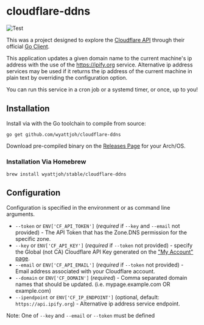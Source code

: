 # cloudflare-ddns

![Test](https://github.com/wyattjoh/cloudflare-ddns/workflows/Test/badge.svg)

This was a project designed to explore the [Cloudflare API](https://api.cloudflare.com/)
through their official [Go Client](https://github.com/cloudflare/cloudflare-go).

This application updates a given domain name to the current machine's ip address
with the use of the https://ipify.org service. Alternative ip address services
may be used if it returns the ip address of the current machine in plain text
by overriding the configuration option.

You can run this service in a cron job or a systemd timer, or once, up to you!

## Installation

Install via with the Go toolchain to compile from source:

```
go get github.com/wyattjoh/cloudflare-ddns
```

Download pre-compiled binary on the [Releases Page](https://github.com/wyattjoh/cloudflare-ddns/releases/latest) for your Arch/OS.

### Installation Via Homebrew

```
brew install wyattjoh/stable/cloudflare-ddns
```

## Configuration

Configuration is specified in the environment or as command line arguments.

- `--token` or `ENV['CF_API_TOKEN']` (_required_ if `--key` and `--email` not provided) - The API Token that has the Zone.DNS permission for the specific zone.
- `--key` or `ENV['CF_API_KEY']` (_required_ if `--token` not provided) - specify the Global (not CA) Cloudflare API Key generated on the ["My Account" page](https://www.cloudflare.com/a/account/my-account).
- `--email` or `ENV['CF_API_EMAIL']` (_required_ if `--token` not provided) - Email address associated with your Cloudflare account.
- `--domain` or `ENV['CF_DOMAIN']` (_required_) - Comma separated domain names that should be updated. (i.e. mypage.example.com OR example.com)
- `--ipendpoint` or `ENV['CF_IP_ENDPOINT']` (optional, default: `https://api.ipify.org`) - Alternative ip address service endpoint.

Note: One of `--key` and `--email` or `--token` must be defined

